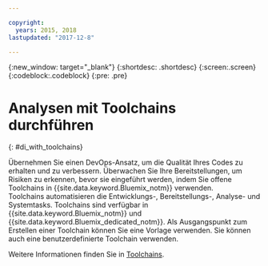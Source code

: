 ```yaml
---

copyright:
  years: 2015, 2018
lastupdated: "2017-12-8"

---
```


{:new_window: target="_blank"}
{:shortdesc: .shortdesc}
{:screen:.screen}
{:codeblock:.codeblock}
{:pre: .pre}

# Analysen mit Toolchains durchführen
{: #di_with_toolchains}

Übernehmen Sie einen DevOps-Ansatz, um die Qualität Ihres Codes zu erhalten und zu verbessern. Überwachen Sie Ihre Bereitstellungen, um Risiken zu erkennen, bevor sie eingeführt werden, indem Sie offene Toolchains in {{site.data.keyword.Bluemix_notm}} verwenden.  
Toolchains automatisieren die Entwicklungs-, Bereitstellungs-, Analyse- und Systemtasks.
Toolchains sind verfügbar in {{site.data.keyword.Bluemix_notm}} und {{site.data.keyword.Bluemix_dedicated_notm}}.
Als Ausgangspunkt zum Erstellen einer Toolchain können Sie eine Vorlage verwenden. Sie können auch eine benutzerdefinierte Toolchain verwenden.

Weitere Informationen finden Sie in [Toolchains](/docs/services/ContinuousDelivery/toolchains_about.html#toolchains_about).
